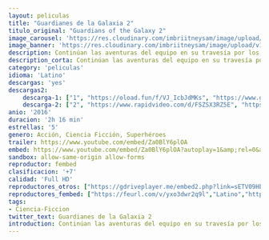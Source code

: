 ```yaml
---
layout: peliculas
title: "Guardianes de la Galaxia 2"
titulo_original: "Guardians of the Galaxy 2"
image_carousel: 'https://res.cloudinary.com/imbriitneysam/image/upload/v1543030848/guardi-poster-min.jpg'
image_banner: 'https://res.cloudinary.com/imbriitneysam/image/upload/v1543030849/guarianes-banner-min.jpg'
description: Continúan las aventuras del equipo en su travesía por los confines del cosmos. Los Guardianes deberán luchar para mantener unida a su nueva familia mientras intentan resolver el misterio de los verdaderos orígenes de Peter Quill. Viejos rivales se convertirán en nuevos aliados, y queridos personajes de los cómics clásicos acudirán en ayuda de nuestros héroes a medida que el Universo Cinematográfico de Marvel continúa expandiéndose.
description_corta: Continúan las aventuras del equipo en su travesía por los confines del cosmos. Los Guardianes deberán luchar para mantener unida a su nueva familia mientras intentan resolver el misterio de los verdaderos orígenes de Peter Quill. Viejos rivales se...
category: 'peliculas'
idioma: 'Latino'
descargas: 'yes'
descargas2:
    descarga-1: ["1", "https://oload.fun/f/VJ_IcbJdMKs", "https://www.google.com/s2/favicons?domain=openload.co","OpenLoad","https://res.cloudinary.com/imbriitneysam/image/upload/v1541473684/mexico.png", "Latino", "Full HD"]
    descarga-2: ["2", "https://www.rapidvideo.com/d/FSZSX3RZ5E", "https://www.google.com/s2/favicons?domain=www.rapidvideo.com","RapidVideo","https://res.cloudinary.com/imbriitneysam/image/upload/v1541473684/mexico.png", "Latino", "Full HD"]
anio: '2016'
duracion: '2h 16 min'
estrellas: '5'
genero: Acción, Ciencia Ficción, Superhéroes
trailer: https://www.youtube.com/embed/Za0BlY6plOA
embed: https://www.youtube.com/embed/Za0BlY6plOA?autoplay=1&amp;rel=0&amp;hd=1&border=0&wmode=opaque&enablejsapi=1&modestbranding=1&controls=1&showinfo=0
sandbox: allow-same-origin allow-forms
reproductor: fembed
clasificacion: '+7'
calidad: 'Full HD'
reproductores_otros: ["https://gdriveplayer.me/embed2.php?link=sETV09HbhAfsjAw0qjF3HgzADH9nj7DDstaNB0erVjAGdnagKrvZy5zzUTDCfF3oO%252B1llIwf6VUA6YyxQ3oAzfCRL5f62ee7r%252FxyXgBSFfgIsmr7rBxnQk3vgC2GLojFTlm0O7aGvWCYFJL2n9M5XHByTbtasrPSoXobAQfFTCr48AkF%252FeZ1sF4JMKpjFOgDVRTi%252FevYmkHzgVCXxaBT%252BD","Latino","https://www.zembed.to/public/dist/asteroid.html?id=36fc35746e617553745728bc8dd7cd80&title=Guardians%20of%20the%20Galaxy%20Vol.%202","Latino","https://streampelis.info/public/dist/index.html?id=e54f61d64bbf8589aa1ee8ac15533c4c","Latino","https://mstream.press/adehjaa49xug","Latino","https://api.cuevana3.io/stream/index.php?file=ek5lbm9xYWNrS0xYMTZLa2xNbkdvY3ZTb3BtZng4TGp6ZFpobGFMUGtPTFJ5SnFUWU5MSzZkUFhZR1JwbTVha25KR1VvcVBWMGVMWWtaYWhvSkhFNlplYmJHaGttNW5mMkpHZ29tYz0","Latino"]
reproductores_fembed: ["https://feurl.com/v/yxo3dwr2q9l","Latino","https://feurl.com/v/3qv17p1812v","Latino"]
tags:
- Ciencia-Ficcion
twitter_text: Guardianes de la Galaxia 2
introduction: Continúan las aventuras del equipo en su travesía por los confines del cosmos. Los Guardianes deberán luchar para mantener unida a su nueva familia mientras intentan resolver el misterio de los verdaderos orígenes de Peter Quill. Viejos rivales se...
---
```












